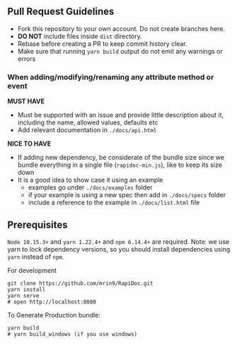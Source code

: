 ## Pull Request Guidelines

- Fork this repository to your own account. Do not create branches here.
- **DO NOT** include files inside `dist` directory.
- Rebase before creating a PR to keep commit history clear.
- Make sure that running `yarn build` output do not emit any warnings or errors

### When adding/modifying/renaming any attribute method or event 
  **MUST HAVE**
  - Must be supported with an issue and provide little description about it, including the name, allowed values, defaults etc
  - Add relevant documentation in `./docs/api.html`
  
  **NICE TO HAVE**
  - If adding new dependency, be considerate of the bundle size since we bundle everything in a single file (`rapidoc-min.js`), like to keep its size down
  - It is a good idea to show case it using an example  
    - examples go under `./docs/examples` folder
    - if your example is using a new spec then add in `./docs/specs` folder
    - include a reference to the example  in `./docs/list.html` file

## Prerequisites
`Node 10.15.3+` and `yarn 1.22.4+` and `npm 6.14.4+` are required. Note: we use yarn to lock dependency versions, so you should install dependencies using `yarn` instead of `npm`.

For development 
```shell
git clone https://github.com/mrin9/RapiDoc.git
yarn install
yarn serve
# open http://localhost:8080
```

To Generate Production bundle:
```shell
yarn build
# yarn build_windows (if you use windows)
```
